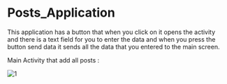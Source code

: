 # Posts_Application
This application has a button that when you click on it opens the activity and there is a text field for you to enter the data and 
when you press the button send data it sends all the data that you entered to the main screen.

Main Activity that add all posts :

![1](https://user-images.githubusercontent.com/76782050/164264489-b845e704-476c-4b7c-999e-87acaa9b71ec.jpg)
